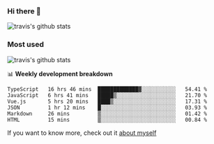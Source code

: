### Hi there 👋

<!--
**HondryTravis/HondryTravis** is a ✨ _special_ ✨ repository because its `README.md` (this file) appears on your GitHub profile.

Here are some ideas to get you started:

- 🔭 I’m currently working on ...
- 🌱 I’m currently learning ...
- 👯 I’m looking to collaborate on ...
- 🤔 I’m looking for help with ...
- 💬 Ask me about ...
- 📫 How to reach me: ...
- 😄 Pronouns: ...
- ⚡ Fun fact: ...
-->

![travis's github stats](https://github-readme-stats.vercel.app/api?username=HondryTravis&hide=stars)
### Most used
![travis's github stats](https://github-readme-stats.anuraghazra1.vercel.app/api/top-langs/?username=HondryTravis&layout=compact&hide_title=true)

📊 **Weekly development breakdown**

<!--START_SECTION:waka-->

```text
TypeScript   16 hrs 46 mins  █████████████▓░░░░░░░░░░░   54.41 %
JavaScript   6 hrs 41 mins   █████▒░░░░░░░░░░░░░░░░░░░   21.70 %
Vue.js       5 hrs 20 mins   ████▒░░░░░░░░░░░░░░░░░░░░   17.31 %
JSON         1 hr 12 mins    █░░░░░░░░░░░░░░░░░░░░░░░░   03.93 %
Markdown     26 mins         ▒░░░░░░░░░░░░░░░░░░░░░░░░   01.42 %
HTML         15 mins         ▒░░░░░░░░░░░░░░░░░░░░░░░░   00.84 %
```

<!--END_SECTION:waka-->

If you want to know more, check out it [about myself](https://hondrytravis.github.io/)
